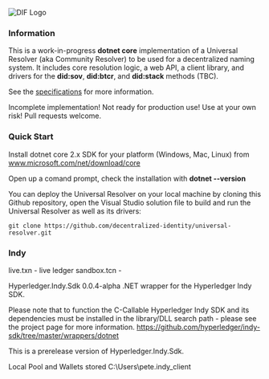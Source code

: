 ![DIF Logo](https://github.com/decentralized-identity/universal-resolver/blob/master/implementations/java/logo-dif.png?raw=true)

### Information

This is a work-in-progress **dotnet core** implementation of a Universal Resolver (aka Community Resolver) to be used for a decentralized naming system. It includes core resolution logic, a web API, a client library, and drivers for the **did:sov**, **did:btcr**, and **did:stack** methods (TBC).

See the [specifications](https://github.com/decentralized-identity/universal-resolver/blob/master/docs/api-documentation.md) for more information.

Incomplete implementation! Not ready for production use! Use at your own risk! Pull requests welcome.

### Quick Start

Install dotnet core 2.x SDK for your platform (Windows, Mac, Linux) from www.microsoft.com/net/download/core

Open up a comand prompt, check the installation with **dotnet --version**

You can deploy the Universal Resolver on your local machine by cloning this Github repository, open the Visual Studio solution file to build and run the Universal Resolver as well as its drivers:

	git clone https://github.com/decentralized-identity/universal-resolver.git


### Indy

live.txn - live ledger
sandbox.tcn - 

Hyperledger.Indy.Sdk 0.0.4-alpha
.NET wrapper for the Hyperledger Indy SDK. 

Please note that to function the C-Callable Hyperledger Indy SDK and its dependencies must be installed in the library/DLL search path - please see the project page for more information. https://github.com/hyperledger/indy-sdk/tree/master/wrappers/dotnet

 This is a prerelease version of Hyperledger.Indy.Sdk.

Local Pool and Wallets stored C:\Users\pete\.indy_client

